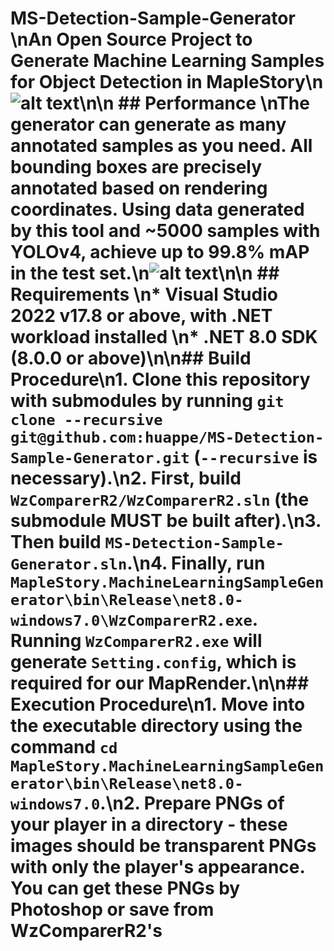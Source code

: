 # MS-Detection-Sample-Generator \nAn Open Source Project to Generate Machine Learning Samples for Object Detection in MapleStory\n![alt text](https://github.com/huappe/MS-Detection-Sample-Generator/blob/main/pictures/result.png)\n\n ## Performance \nThe generator can generate as many annotated samples as you need. All bounding boxes are precisely annotated based on rendering coordinates. Using data generated by this tool and ~5000 samples with YOLOv4, achieve up to 99.8% mAP in the test set.\n![alt text](https://github.com/huappe/MS-Detection-Sample-Generator/blob/main/pictures/chart_yolov4-custom.png)\n\n ## Requirements \n* Visual Studio 2022 v17.8 or above, with .NET workload installed \n* .NET 8.0 SDK (8.0.0 or above)\n\n## Build Procedure\n1. Clone this repository with submodules by running `git clone --recursive git@github.com:huappe/MS-Detection-Sample-Generator.git` (`--recursive` is necessary).\n2. First, build `WzComparerR2/WzComparerR2.sln` (the submodule MUST be built after).\n3. Then build `MS-Detection-Sample-Generator.sln`.\n4. Finally, run `MapleStory.MachineLearningSampleGenerator\bin\Release\net8.0-windows7.0\WzComparerR2.exe`. Running `WzComparerR2.exe` will generate `Setting.config`, which is required for our MapRender.\n\n## Execution Procedure\n1. Move into the executable directory using the command `cd MapleStory.MachineLearningSampleGenerator\bin\Release\net8.0-windows7.0`.\n2. Prepare PNGs of your player in a directory - these images should be transparent PNGs with only the player's appearance. You can get these PNGs by Photoshop or save from WzComparerR2's 